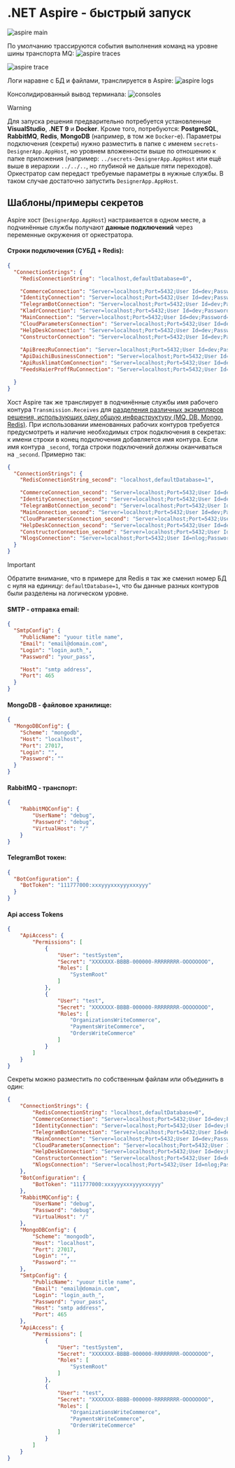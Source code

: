 # .NET Aspire - быстрый запуск

![aspire main](../img/aspire-main.png) 

По умолчанию трассируются события выполнения команд на уровне шины транспорта MQ:
![aspire traces](../img/aspire-traces-mq.png)

![aspire trace](../img/aspire-trace-mq.png)

Логи наравне с БД и файлами, транслируется в Aspire:
![aspire logs](../img/aspire-logs.png)

Консолидированный вывод терминала:
![consoles](../img/aspire-consoles.png)

> [!WARNING]
> Для запуска решения предварительно потребуется установленные **VisualStudio**, **.NET 9** и **Docker**.
Кроме того, потребуются:  **PostgreSQL**, **RabbitMQ**, **Redis**, **MongoDB** (например, в том же `Docker`-е).
Параметры подключения (секреты) нужно разместить в папке с именем `secrets-DesignerApp.AppHost`, но уровнем вложенности выше по отношению к папке приложения (например: `../secrets-DesignerApp.AppHost` или ещё выше в иерархии `../../..`, но глубиной не дальше пяти переходов). Оркестратор сам передаст требуемые параметры в нужные службы. В таком случае достаточно запустить `DesignerApp.AppHost`.

## Шаблоны/примеры секретов
Aspire хост (`DesignerApp.AppHost`) настраивается в одном месте, а подчинённые службы получают **данные подключений** через переменные окружения от оркестратора.

#### Строки подключения (СУБД + Redis):
```json
{
  "ConnectionStrings": {
    "RedisConnectionString": "localhost,defaultDatabase=0",

    "CommerceConnection": "Server=localhost;Port=5432;User Id=dev;Password=dev;Database=CommerceContext",
    "IdentityConnection": "Server=localhost;Port=5432;User Id=dev;Password=dev;Database=IdentityContext",
    "TelegramBotConnection": "Server=localhost;Port=5432;User Id=dev;Password=dev;Database=TelegramBotContext",
    "KladrConnection": "Server=localhost;Port=5432;User Id=dev;Password=dev;Database=KladrCloud;Timeout=300;CommandTimeout=300;Pooling=true;Minimum Pool Size=10;Maximum Pool Size=25;",
    "MainConnection": "Server=localhost;Port=5432;User Id=dev;Password=dev;Database=MainContext",
    "CloudParametersConnection": "Server=localhost;Port=5432;User Id=dev;Password=dev;Database=StorageContext",
    "HelpDeskConnection": "Server=localhost;Port=5432;User Id=dev;Password=dev;Database=HelpDeskContext",
    "ConstructorConnection": "Server=localhost;Port=5432;User Id=dev;Password=dev;Database=ConstructorContext",
	
    "ApiBreezRuConnection": "Server=localhost;Port=5432;User Id=dev;Password=dev;Database=ApiBreezRu;Timeout=300;CommandTimeout=300;Pooling=true;Minimum Pool Size=10;Maximum Pool Size=25;",
    "ApiDaichiBusinessConnection": "Server=localhost;Port=5432;User Id=dev;Password=dev;Database=ApiDaichiBusiness;Timeout=300;CommandTimeout=300;Pooling=true;Minimum Pool Size=10;Maximum Pool Size=25;",
    "ApiRusklimatComConnection": "Server=localhost;Port=5432;User Id=dev;Password=dev;Database=ApiRusklimatCom;Timeout=300;CommandTimeout=300;Pooling=true;Minimum Pool Size=10;Maximum Pool Size=25;",
    "FeedsHaierProffRuConnection": "Server=localhost;Port=5432;User Id=dev;Password=dev;Database=FeedsHaierProffRu;Timeout=300;CommandTimeout=300;Pooling=true;Minimum Pool Size=10;Maximum Pool Size=25;",

  }
}
```

Хост Aspire так же транслирует в подчинённые службы имя рабочего контура `Transmission.Receives` для [разделения различных экземпляров решения, использующих одну общую инфраструктуру (MQ, DB, Mongo, Redis)](https://github.com/badhitman/DesignerApp?tab=readme-ov-file#stage-%D0%BA%D0%BE%D0%BD%D1%82%D1%83%D1%80). При использовании именованных рабочих контуров требуется предусмотреть и наличие необходимых строк подключения в секретах: к имени строки в конец подключения добавляется имя контура. Если имя контура `_second`, тогда строки подключений должны оканчиваться на `_second`. Примерно так:
```json
{
  "ConnectionStrings": {
    "RedisConnectionString_second": "localhost,defaultDatabase=1",

    "CommerceConnection_second": "Server=localhost;Port=5432;User Id=dev;Password=dev;Database=CommerceContext",
    "IdentityConnection_second": "Server=localhost;Port=5432;User Id=dev;Password=dev;Database=IdentityContext",
    "TelegramBotConnection_second": "Server=localhost;Port=5432;User Id=dev;Password=dev;Database=TelegramBotContext",
    "MainConnection_second": "Server=localhost;Port=5432;User Id=dev;Password=dev;Database=MainContext",
    "CloudParametersConnection_second": "Server=localhost;Port=5432;User Id=dev;Password=dev;Database=StorageContext",
    "HelpDeskConnection_second": "Server=localhost;Port=5432;User Id=dev;Password=dev;Database=HelpDeskContext",
    "ConstructorConnection_second": "Server=localhost;Port=5432;User Id=dev;Password=dev;Database=ConstructorContext",
	"NlogsConnection": "Server=localhost;Port=5432;User Id=nlog;Password=nlog;Database=NLogs"
  }
}
```
> [!IMPORTANT]
> Обратите внимание, что в примере для Redis я так же сменил номер БД с нуля на единицу: `defaultDatabase=1`, что бы данные разных контуров были разделены на логическом уровне.


#### SMTP - отправка email:
```json
{
  "SmtpConfig": {
    "PublicName": "yuour title name",
    "Email": "email@domain.com",
    "Login": "login_auth_",
    "Password": "your_pass",

    "Host": "smtp address",
    "Port": 465
  }
}
```

#### MongoDB - файловое хранилище:
```json
{
  "MongoDBConfig": {
    "Scheme": "mongodb",
    "Host": "localhost",
    "Port": 27017,
    "Login": "",
    "Password": ""
  }
}
```

#### RabbitMQ - транспорт:
```json
{
	"RabbitMQConfig": {
		"UserName": "debug",
		"Password": "debug",
		"VirtualHost": "/"
	}
}
```

#### TelegramBot токен:
```json
{
  "BotConfiguration": {
    "BotToken": "111777000:xxxyyyxxxyyyxxxyyy"
  }
}
```

#### Api access Tokens
```json
{
	"ApiAccess": {
		"Permissions": [
			{
				"User": "testSystem",
				"Secret": "XXXXXXX-BBBB-000000-RRRRRRRR-OOOOOOOO",
				"Roles": [
					"SystemRoot"
				]
			},
			{
				"User": "test",
				"Secret": "XXXXXXX-BBBB-000000-RRRRRRRR-OOOOOOOO",
				"Roles": [
					"OrganizationsWriteCommerce",
					"PaymentsWriteCommerce",
					"OrdersWriteCommerce"
				]
			}
		]
	}
}
```

Секреты можно разместить по собственным файлам или объединить в один:
```json
{
	"ConnectionStrings": {
		"RedisConnectionString": "localhost,defaultDatabase=0",
		"CommerceConnection": "Server=localhost;Port=5432;User Id=dev;Password=dev;Database=CommerceContext",
		"IdentityConnection": "Server=localhost;Port=5432;User Id=dev;Password=dev;Database=IdentityContext",
		"TelegramBotConnection": "Server=localhost;Port=5432;User Id=dev;Password=dev;Database=TelegramBotContext",
		"MainConnection": "Server=localhost;Port=5432;User Id=dev;Password=dev;Database=MainContext",
		"CloudParametersConnection": "Server=localhost;Port=5432;User Id=dev;Password=dev;Database=StorageContext",
		"HelpDeskConnection": "Server=localhost;Port=5432;User Id=dev;Password=dev;Database=HelpDeskContext",
		"ConstructorConnection": "Server=localhost;Port=5432;User Id=dev;Password=dev;Database=ConstructorContext",
		"NlogsConnection": "Server=localhost;Port=5432;User Id=nlog;Password=nlog;Database=NLogs"
	},
	"BotConfiguration": {
		"BotToken": "111777000:xxxyyyxxxyyyxxxyyy"
	},
	"RabbitMQConfig": {
		"UserName": "debug",
		"Password": "debug",
		"VirtualHost": "/"
	},
	"MongoDBConfig": {
		"Scheme": "mongodb",
		"Host": "localhost",
		"Port": 27017,
		"Login": "",
		"Password": ""
	},
	"SmtpConfig": {
		"PublicName": "yuour title name",
		"Email": "email@domain.com",
		"Login": "login_auth_",
		"Password": "your_pass",
		"Host": "smtp address",
		"Port": 465
	},
	"ApiAccess": {
		"Permissions": [
			{
				"User": "testSystem",
				"Secret": "XXXXXXX-BBBB-000000-RRRRRRRR-OOOOOOOO",
				"Roles": [
					"SystemRoot"
				]
			},
			{
				"User": "test",
				"Secret": "XXXXXXX-BBBB-000000-RRRRRRRR-OOOOOOOO",
				"Roles": [
					"OrganizationsWriteCommerce",
					"PaymentsWriteCommerce",
					"OrdersWriteCommerce"
				]
			}
		]
	}
}
```